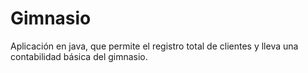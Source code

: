 # Gimnasio
Aplicación en java, que permite el registro total de clientes y lleva una contabilidad básica del gimnasio.
